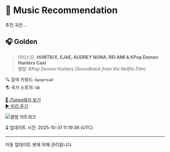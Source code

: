 
# 🎵 Music Recommendation

추천 곡은...

## 🎧 Golden  
> 아티스트: **HUNTR/X, EJAE, AUDREY NUNA, REI AMI & KPop Demon Hunters Cast**  
> 앨범: _KPop Demon Hunters (Soundtrack from the Netflix Film)_  

🔍 검색 키워드: `kpop+sad`  
🌎 국가 스토어: `GB`

[🔗 iTunes에서 보기](https://music.apple.com/gb/album/golden/1820264137?i=1820264150&uo=4)  
[▶️ 미리 듣기](https://audio-ssl.itunes.apple.com/itunes-assets/AudioPreview211/v4/b0/a1/9f/b0a19f8c-65c1-12c8-e060-a55e9d601810/mzaf_18243853170459082896.plus.aac.p.m4a)

![앨범 아트워크](https://is1-ssl.mzstatic.com/image/thumb/Music211/v4/e1/15/42/e1154273-8ecd-5702-e6e6-597f28001681/25UMGIM82363.rgb.jpg/100x100bb.jpg)

⏳ 업데이트 시간: 2025-10-31 11:19:36 (UTC)

---
자동 업데이트 봇에 의해 관리됩니다.
